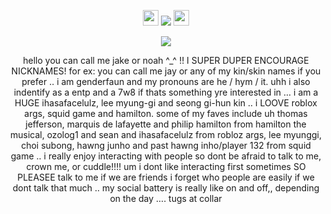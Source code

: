 <p align= "center"> <img src= "https://files.catbox.moe/gxv37e.gif" width= 25> <img src="https://komarev.com/ghpvc/?username=FILTH-CO&color=grey&label=""> <img src= "https://files.catbox.moe/kyadp4.gif" width= 25> </p>


<p align= "center"> <img src="https://github.com/myung-bean/myung-bean/blob/80daeb2851c187c98a185e28964f16cb8b160dd5/IMG_5470.gif"> </p>

<p align= "center"> hello you can call me jake or noah ^_^ !! I SUPER DUPER ENCOURAGE NICKNAMES! for ex: you can call me jay or any of my kin/skin names if you prefer .. i am genderfaun and my pronouns are he / hym / it. uhh i also indentify as a entp and a 7w8 if thats something yre interested in ... i am a HUGE ihasafacelulz, lee myung-gi and seong gi-hun kin .. i LOOVE roblox args, squid game and hamilton. some of my faves include uh thomas jefferson, marquis de lafayette and philip hamilton from hamilton the musical, ozolog1 and sean and ihasafacelulz from robloz args, lee myunggi, choi subong, hawng junho and past hawng inho/player 132 from squid game .. i really enjoy interacting with people so dont be afraid to talk to me, crown me, or cuddle!!!! um i dont like interacting first sometimes SO PLEASEE talk to me if we are friends i forget who people are easily if we dont talk that much .. my social battery is really like on and off,, depending on the day .... tugs at collar </p>
